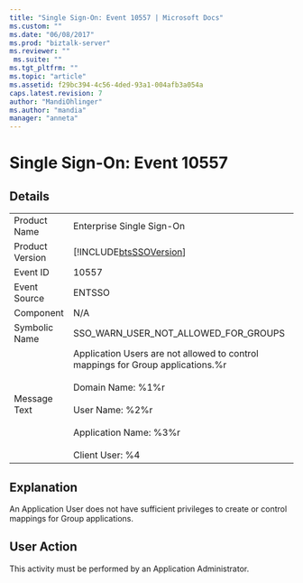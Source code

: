 ```yaml
---
title: "Single Sign-On: Event 10557 | Microsoft Docs"
ms.custom: ""
ms.date: "06/08/2017"
ms.prod: "biztalk-server"
ms.reviewer: ""
 ms.suite: ""
ms.tgt_pltfrm: ""
ms.topic: "article"
ms.assetid: f29bc394-4c56-4ded-93a1-004afb3a054a
caps.latest.revision: 7
author: "MandiOhlinger"
ms.author: "mandia"
manager: "anneta"
---
```

# Single Sign-On: Event 10557
## Details  
  
|||  
|-|-|  
|Product Name|Enterprise Single Sign-On|  
|Product Version|[!INCLUDE[btsSSOVersion](../includes/btsssoversion-md.md)]|  
|Event ID|10557|  
|Event Source|ENTSSO|  
|Component|N/A|  
|Symbolic Name|SSO_WARN_USER_NOT_ALLOWED_FOR_GROUPS|  
|Message Text|Application Users are not allowed to control mappings for Group applications.%r<br /><br /> Domain Name: %1%r<br /><br /> User Name: %2%r<br /><br /> Application Name: %3%r<br /><br /> Client User: %4|  
  
## Explanation  
 An Application User does not have sufficient privileges to create or control mappings for Group applications.  
  
## User Action  
 This activity must be performed by an Application Administrator.